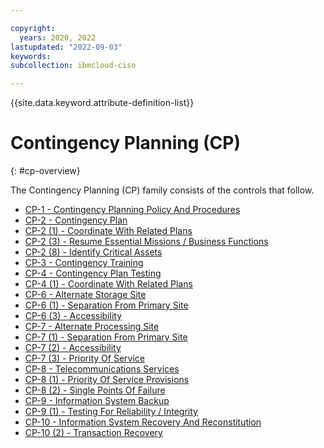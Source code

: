 ```yaml
---

copyright:
  years: 2020, 2022
lastupdated: "2022-09-03"
keywords: 
subcollection: ibmcloud-ciso

---
```




{{site.data.keyword.attribute-definition-list}}



# Contingency Planning (CP)
{: #cp-overview}

The Contingency Planning (CP) family consists of the controls that follow.

- [CP-1 - Contingency Planning Policy And Procedures](/docs/ibmcloud-ciso?topic=ibmcloud-ciso-cp-1)
- [CP-2 - Contingency Plan](/docs/ibmcloud-ciso?topic=ibmcloud-ciso-cp-2)
- [CP-2 (1) - Coordinate With Related Plans](/docs/ibmcloud-ciso?topic=ibmcloud-ciso-cp-2.1)
- [CP-2 (3) - Resume Essential Missions / Business Functions](/docs/ibmcloud-ciso?topic=ibmcloud-ciso-cp-2.3)
- [CP-2 (8) - Identify Critical Assets](/docs/ibmcloud-ciso?topic=ibmcloud-ciso-cp-2.8)
- [CP-3 - Contingency Training](/docs/ibmcloud-ciso?topic=ibmcloud-ciso-cp-3)
- [CP-4 - Contingency Plan Testing](/docs/ibmcloud-ciso?topic=ibmcloud-ciso-cp-4)
- [CP-4 (1) - Coordinate With Related Plans](/docs/ibmcloud-ciso?topic=ibmcloud-ciso-cp-4.1)
- [CP-6 - Alternate Storage Site](/docs/ibmcloud-ciso?topic=ibmcloud-ciso-cp-6)
- [CP-6 (1) - Separation From Primary Site](/docs/ibmcloud-ciso?topic=ibmcloud-ciso-cp-6.1)
- [CP-6 (3) - Accessibility](/docs/ibmcloud-ciso?topic=ibmcloud-ciso-cp-6.3)
- [CP-7 - Alternate Processing Site](/docs/ibmcloud-ciso?topic=ibmcloud-ciso-cp-7)
- [CP-7 (1) - Separation From Primary Site](/docs/ibmcloud-ciso?topic=ibmcloud-ciso-cp-7.1)
- [CP-7 (2) - Accessibility](/docs/ibmcloud-ciso?topic=ibmcloud-ciso-cp-7.2)
- [CP-7 (3) - Priority Of Service](/docs/ibmcloud-ciso?topic=ibmcloud-ciso-cp-7.3)
- [CP-8 - Telecommunications Services](/docs/ibmcloud-ciso?topic=ibmcloud-ciso-cp-8)
- [CP-8 (1) - Priority Of Service Provisions](/docs/ibmcloud-ciso?topic=ibmcloud-ciso-cp-8.1)
- [CP-8 (2) - Single Points Of Failure](/docs/ibmcloud-ciso?topic=ibmcloud-ciso-cp-8.2)
- [CP-9 - Information System Backup](/docs/ibmcloud-ciso?topic=ibmcloud-ciso-cp-9)
- [CP-9 (1) - Testing For Reliability / Integrity](/docs/ibmcloud-ciso?topic=ibmcloud-ciso-cp-9.1)
- [CP-10 - Information System Recovery And Reconstitution](/docs/ibmcloud-ciso?topic=ibmcloud-ciso-cp-10)
- [CP-10 (2) - Transaction Recovery](/docs/ibmcloud-ciso?topic=ibmcloud-ciso-cp-10.2)



